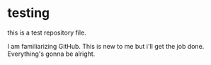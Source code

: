 testing
=======

this is a test repository file.

I am familiarizing GitHub. This is new to me but i'll get the job done. Everything's gonna be alright.
